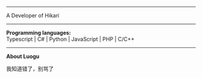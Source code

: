 [](https://github-readme-stats.vercel.app/api?username=RealClearwave)

---

A Developer of Hikari

---

**Programming languages:**  
Typescript | C# | Python | JavaScript | PHP | C/C++

---

**About Luogu**

我知道错了，别骂了
